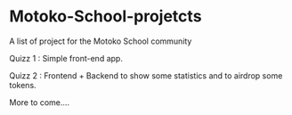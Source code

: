 # Motoko-School-projetcts
A list of project for the Motoko School community

Quizz 1 : Simple front-end app.

Quizz 2 : Frontend + Backend to show some statistics and to airdrop some tokens. 

More to come.... 
